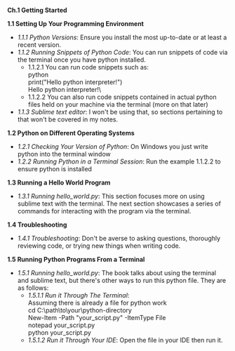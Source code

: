 **Ch.1 Getting Started**

**1.1 Setting Up Your Programming Environment**
- *1.1.1 Python Versions*: Ensure you install the most up-to-date or at least a recent version.
- *1.1.2 Running Snippets of Python Code*: You can run snippets of code via the terminal once you have python installed.
    - 1.1.2.1 You can run code snippets such as:\
    python\
    print("Hello python interpreter!")\
    Hello python interpreter!\
    - 1.1.2.2 You can also run code snippets contained in actual python\
    files held on your machine via the terminal (more on that later)
- *1.1.3 Sublime text editor*: I won't be using that, so sections 
pertaining to that won't be covered in my notes.

**1.2 Python on Different Operating Systems**
- *1.2.1 Checking Your Version of Python*: On Windows you just write python into the terminal window
- *1.2.2 Running Python in a Terminal Session*: Run the example 1.1.2.2 to ensure python is installed

**1.3 Running a Hello World Program**
- *1.3.1 Running hello_world.py*: This section focuses more on using sublime text with the terminal. The next section showcases a series of commands for interacting with the program via the terminal.

**1.4 Troubleshooting**
- *1.4.1 Troubleshooting*: Don't be averse to asking questions, thoroughly reviewing code, or trying new things when writing code.

**1.5 Running Python Programs From a Terminal**
- *1.5.1 Running hello_world.py*: The book talks about using the terminal and sublime text, but there's other ways to run this python file. They are as follows:
    - *1.5.1.1 Run it Through The Terminal*:\
       Assuming there is already a file for python work\
       cd C:\path\to\your\python-directory\
       New-Item -Path "your_script.py" -ItemType File\
       notepad your_script.py\
       python your_script.py
    - *1.5.1.2 Run it Through Your IDE*: Open the file in your IDE then run it.